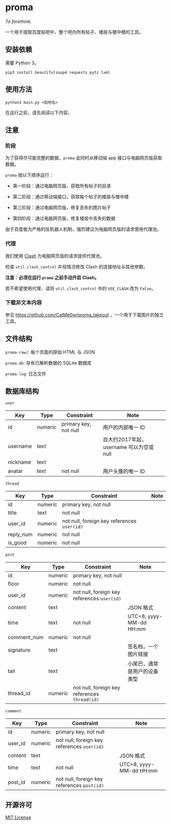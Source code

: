 # proma

_To forethink._

一个用于提取百度贴吧中，整个吧内所有帖子、楼层与楼中楼的工具。

## 安装依赖

需要 Python 3。

`pip3 install beautifulsoup4 requests pytz lxml`

## 使用方法

`python3 main.py <贴吧名>`

在运行之前，请先阅读以下内容。

## 注意

### 阶段

为了获得尽可能完整的数据，`proma` 会同时从移动端 app 接口与电脑网页版获取数据。

`proma` 按以下顺序运行：

- 第一阶段：通过电脑网页版，获取所有帖子的目录

- 第二阶段：通过移动端接口，获取每个帖子的楼层与楼中楼

- 第三阶段：通过电脑网页版，修复丢失的图片帖子

- 第四阶段：通过电脑网页版，修复楼层中丢失的数据

由于百度极为严格的反机器人机制，强烈建议为电脑网页版的请求使用代理池。

### 代理

我们使用 [Clash](https://github.com/Dreamacro/clash) 为电脑网页版的请求提供代理池。

检查 `util.clash_control` 并视情况修改 Clash 的连接地址与其他参数。

__注意：必须在运行 `proma` 之前手动开启 Clash。__

若不希望使用代理，请将 `util.clash_control` 中的 `USE_CLASH` 改为 `False`。

### 下载非文本内容

参见 https://github.com/CatMe0w/proma_takeout ，一个用于下载图片的独立工具。

## 文件结构

`proma-raw/`: 每个页面的原始 HTML 与 JSON

`proma.db`: 存有已解析数据的 SQLite 数据库

`proma.log`: 日志文件

## 数据库结构

`user`

|Key|Type|Constraint|Note|
|-|-|-|-|
|id|numeric|primary key, not null|用户的内部唯一 ID|
|username|text||自大约2017年起，username 可以为空或 null|
|nickname|text|||
|avatar|text|not null|用户头像的唯一 ID|

`thread`

|Key|Type|Constraint|Note|
|-|-|-|-|
|id|numeric|primary key, not null||
|title|text|not null||
|user_id|numeric|not null, foreign key references `user(id)`||
|reply_num|numeric|not null||
|is_good|numeric|not null||

`post`

|Key|Type|Constraint|Note|
|-|-|-|-|
|id|numeric|primary key, not null||
|floor|numeric|not null||
|user_id|numeric|not null, foreign key references `user(id)`||
|content|text||JSON 格式|
|time|text|not null|UTC+8, yyyy-MM-dd HH:mm|
|comment_num|numeric|not null||
|signature|text||签名档，一个图片链接|
|tail|text||小尾巴，通常是用户的设备类型|
|thread_id|numeric|not null, foreign key references `thread(id)`||

`comment`

|Key|Type|Constraint|Note|
|-|-|-|-|
|id|numeric|primary key, not null||
|user_id|numeric|not null, foreign key references `user(id)`||
|content|text||JSON 格式|
|time|text|not null|UTC+8, yyyy-MM-dd HH:mm|
|post_id|numeric|not null, foreign key references `post(id)`||

## 开源许可

[MIT License](https://opensource.org/licenses/MIT)
